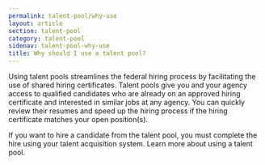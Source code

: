 ```yaml
---
permalink: talent-pool/why-use
layout: article
section: talent-pool
category: talent-pool
sidenav: talent-pool-why-use
title: Why should I use a talent pool?
---
```


Using talent pools streamlines the federal hiring process by facilitating the use of shared hiring certificates. Talent pools give you and your agency access to qualified candidates who are already on an approved hiring certificate and interested in similar jobs at any agency. You can quickly review their resumes  and speed up the hiring process if the hiring certificate matches your open position(s). 

 

If you want to hire a candidate from the talent pool, you must complete the hire using your talent acquisition system. Learn more about using a talent pool. 
